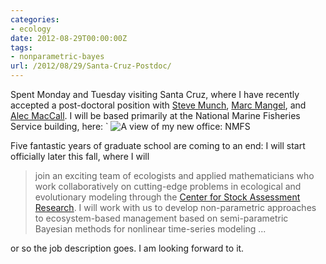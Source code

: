 ```yaml
---
categories:
- ecology
date: 2012-08-29T00:00:00Z
tags:
- nonparametric-bayes
url: /2012/08/29/Santa-Cruz-Postdoc/
---
```


Spent Monday and Tuesday visiting Santa Cruz, where I have recently accepted a post-doctoral position with [Steve Munch](http://www.somas.stonybrook.edu/people/munch.html), [Marc Mangel](http://users.soe.ucsc.edu/~msmangel/), and [Alec MacCall](http://swfsc.noaa.gov/staff.aspx?id=689).  I will be based primarily at the National Marine Fisheries Service building, here:
`
![A view of my new office: NMFS](https://lh4.googleusercontent.com/-hOqjhixOLYA/UD5hoCJu7LI/AAAAAAAACLc/JitBtQAjADg/s1158/2012-08-28_14-53-14_598.jpg) 

Five fantastic years of graduate school are coming to an end:  I will start officially later this fall, where I will

> join an exciting team of ecologists and applied mathematicians who work collaboratively on cutting-edge problems in ecological and evolutionary modeling through the [Center for Stock Assessment Research](http://www.soe.ucsc.edu/~msmangel/CSTAR.html).  I will work with us to develop non-parametric approaches to ecosystem-based management based on semi-parametric Bayesian methods for nonlinear time-series modeling 
>...

or so the job description goes.  I am looking forward to it.  



